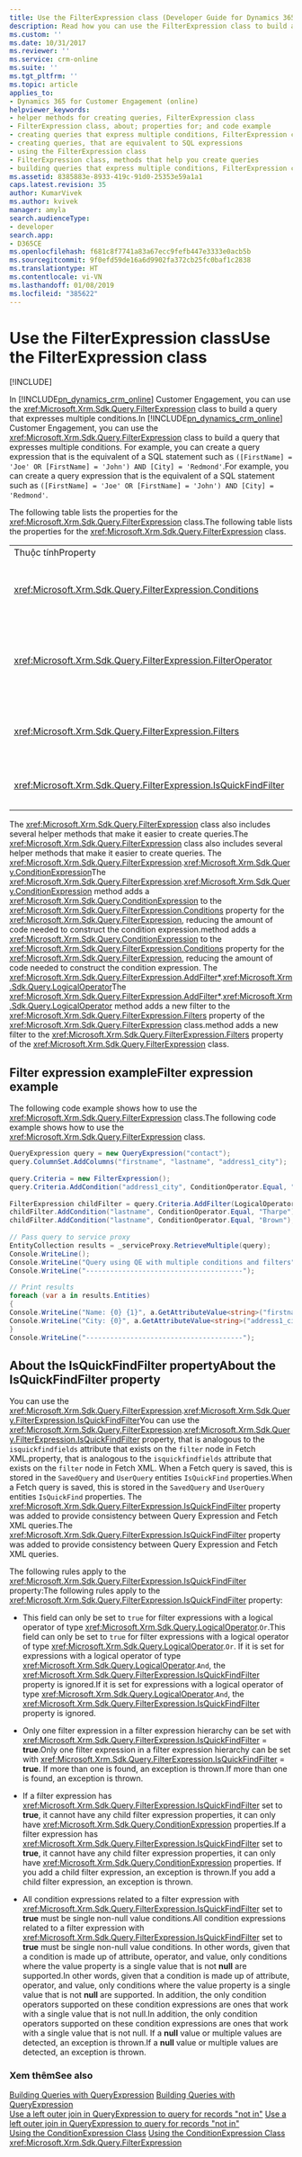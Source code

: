 ```yaml
---
title: Use the FilterExpression class (Developer Guide for Dynamics 365 for Customer Engagement)| MicrosoftDocs
description: Read how you can use the FilterExpression class to build a query that expresses multiple conditions
ms.custom: ''
ms.date: 10/31/2017
ms.reviewer: ''
ms.service: crm-online
ms.suite: ''
ms.tgt_pltfrm: ''
ms.topic: article
applies_to:
- Dynamics 365 for Customer Engagement (online)
helpviewer_keywords:
- helper methods for creating queries, FilterExpression class
- FilterExpression class, about; properties for; and code example
- creating queries that express multiple conditions, FilterExpression class
- creating queries, that are equivalent to SQL expressions
- using the FilterExpression class
- FilterExpression class, methods that help you create queries
- building queries that express multiple conditions, FilterExpression class
ms.assetid: 8385883e-8933-419c-91d0-25353e59a1a1
caps.latest.revision: 35
author: KumarVivek
ms.author: kvivek
manager: amyla
search.audienceType:
- developer
search.app:
- D365CE
ms.openlocfilehash: f681c8f7741a83a67ecc9fefb447e3333e0acb5b
ms.sourcegitcommit: 9f0efd59de16a6d9902fa372cb25fc0baf1c2838
ms.translationtype: HT
ms.contentlocale: vi-VN
ms.lasthandoff: 01/08/2019
ms.locfileid: "385622"
---
```

# <a name="use-the-filterexpression-class"></a><span data-ttu-id="80372-103">Use the FilterExpression class</span><span class="sxs-lookup"><span data-stu-id="80372-103">Use the FilterExpression class</span></span>

[!INCLUDE[](../../includes/cc_applies_to_update_9_0_0.md)]

<span data-ttu-id="80372-104">In [!INCLUDE[pn_dynamics_crm_online](../../includes/pn-dynamics-crm-online.md)] Customer Engagement, you can use the <xref:Microsoft.Xrm.Sdk.Query.FilterExpression> class to build a query that expresses multiple conditions.</span><span class="sxs-lookup"><span data-stu-id="80372-104">In [!INCLUDE[pn_dynamics_crm_online](../../includes/pn-dynamics-crm-online.md)] Customer Engagement, you can use the <xref:Microsoft.Xrm.Sdk.Query.FilterExpression> class to build a query that expresses multiple conditions.</span></span> <span data-ttu-id="80372-105">For example, you can create a query expression that is the equivalent of a SQL statement such as `([FirstName] = 'Joe' OR [FirstName] = 'John') AND [City] = 'Redmond'`.</span><span class="sxs-lookup"><span data-stu-id="80372-105">For example, you can create a query expression that is the equivalent of a SQL statement such as `([FirstName] = 'Joe' OR [FirstName] = 'John') AND [City] = 'Redmond'`.</span></span>  
  
 <span data-ttu-id="80372-106">The following table lists the properties for the <xref:Microsoft.Xrm.Sdk.Query.FilterExpression> class.</span><span class="sxs-lookup"><span data-stu-id="80372-106">The following table lists the properties for the <xref:Microsoft.Xrm.Sdk.Query.FilterExpression> class.</span></span>  
  
|||  
|-|-|  
|<span data-ttu-id="80372-107">Thuộc tính</span><span class="sxs-lookup"><span data-stu-id="80372-107">Property</span></span>|<span data-ttu-id="80372-108">Mô tả</span><span class="sxs-lookup"><span data-stu-id="80372-108">Description</span></span>|  
|<xref:Microsoft.Xrm.Sdk.Query.FilterExpression.Conditions>|<span data-ttu-id="80372-109">Gets or sets condition expressions that include attributes, condition operators, and attribute values.</span><span class="sxs-lookup"><span data-stu-id="80372-109">Gets or sets condition expressions that include attributes, condition operators, and attribute values.</span></span>|  
|<xref:Microsoft.Xrm.Sdk.Query.FilterExpression.FilterOperator>|<span data-ttu-id="80372-110">Gets or sets logical `AND/OR` filter operators.</span><span class="sxs-lookup"><span data-stu-id="80372-110">Gets or sets logical `AND/OR` filter operators.</span></span> <span data-ttu-id="80372-111">This is set by using the <xref:Microsoft.Xrm.Sdk.Query.LogicalOperator> enumeration.</span><span class="sxs-lookup"><span data-stu-id="80372-111">This is set by using the <xref:Microsoft.Xrm.Sdk.Query.LogicalOperator> enumeration.</span></span>|  
|<xref:Microsoft.Xrm.Sdk.Query.FilterExpression.Filters>|<span data-ttu-id="80372-112">Gets or sets a hierarchy of condition and logical filter expressions that filter the results of the query.</span><span class="sxs-lookup"><span data-stu-id="80372-112">Gets or sets a hierarchy of condition and logical filter expressions that filter the results of the query.</span></span>|  
|<xref:Microsoft.Xrm.Sdk.Query.FilterExpression.IsQuickFindFilter>|<span data-ttu-id="80372-113">Gets or sets a value that indicates whether the expression is part of a quick find query.</span><span class="sxs-lookup"><span data-stu-id="80372-113">Gets or sets a value that indicates whether the expression is part of a quick find query.</span></span>|  
  
 <span data-ttu-id="80372-114">The <xref:Microsoft.Xrm.Sdk.Query.FilterExpression> class also includes several helper methods that make it easier to create queries.</span><span class="sxs-lookup"><span data-stu-id="80372-114">The <xref:Microsoft.Xrm.Sdk.Query.FilterExpression> class also includes several helper methods that make it easier to create queries.</span></span> <span data-ttu-id="80372-115">The <xref:Microsoft.Xrm.Sdk.Query.FilterExpression>.<xref:Microsoft.Xrm.Sdk.Query.ConditionExpression></span><span class="sxs-lookup"><span data-stu-id="80372-115">The <xref:Microsoft.Xrm.Sdk.Query.FilterExpression>.<xref:Microsoft.Xrm.Sdk.Query.ConditionExpression></span></span> <span data-ttu-id="80372-116">method adds a <xref:Microsoft.Xrm.Sdk.Query.ConditionExpression> to the <xref:Microsoft.Xrm.Sdk.Query.FilterExpression.Conditions> property for the <xref:Microsoft.Xrm.Sdk.Query.FilterExpression>, reducing the amount of code needed to construct the condition expression.</span><span class="sxs-lookup"><span data-stu-id="80372-116">method adds a <xref:Microsoft.Xrm.Sdk.Query.ConditionExpression> to the <xref:Microsoft.Xrm.Sdk.Query.FilterExpression.Conditions> property for the <xref:Microsoft.Xrm.Sdk.Query.FilterExpression>, reducing the amount of code needed to construct the condition expression.</span></span> <span data-ttu-id="80372-117">The <xref:Microsoft.Xrm.Sdk.Query.FilterExpression.AddFilter*>.<xref:Microsoft.Xrm.Sdk.Query.LogicalOperator></span><span class="sxs-lookup"><span data-stu-id="80372-117">The <xref:Microsoft.Xrm.Sdk.Query.FilterExpression.AddFilter*>.<xref:Microsoft.Xrm.Sdk.Query.LogicalOperator></span></span> <span data-ttu-id="80372-118">method adds a new filter to the <xref:Microsoft.Xrm.Sdk.Query.FilterExpression.Filters> property of the <xref:Microsoft.Xrm.Sdk.Query.FilterExpression> class.</span><span class="sxs-lookup"><span data-stu-id="80372-118">method adds a new filter to the <xref:Microsoft.Xrm.Sdk.Query.FilterExpression.Filters> property of the <xref:Microsoft.Xrm.Sdk.Query.FilterExpression> class.</span></span>  
  
<a name="example"></a>   
## <a name="filter-expression-example"></a><span data-ttu-id="80372-119">Filter expression example</span><span class="sxs-lookup"><span data-stu-id="80372-119">Filter expression example</span></span>  
 <span data-ttu-id="80372-120">The following code example shows how to use the <xref:Microsoft.Xrm.Sdk.Query.FilterExpression> class.</span><span class="sxs-lookup"><span data-stu-id="80372-120">The following code example shows how to use the <xref:Microsoft.Xrm.Sdk.Query.FilterExpression> class.</span></span>  
  
```csharp  
QueryExpression query = new QueryExpression("contact");   
query.ColumnSet.AddColumns("firstname", "lastname", "address1_city");   
  
query.Criteria = new FilterExpression();   
query.Criteria.AddCondition("address1_city", ConditionOperator.Equal, "Redmond");   
  
FilterExpression childFilter = query.Criteria.AddFilter(LogicalOperator.Or);   
childFilter.AddCondition("lastname", ConditionOperator.Equal, "Tharpe");   
childFilter.AddCondition("lastname", ConditionOperator.Equal, "Brown");   
  
// Pass query to service proxy   
EntityCollection results = _serviceProxy.RetrieveMultiple(query);   
Console.WriteLine();   
Console.WriteLine("Query using QE with multiple conditions and filters");   
Console.WriteLine("---------------------------------------");   
  
// Print results   
foreach (var a in results.Entities)   
{   
Console.WriteLine("Name: {0} {1}", a.GetAttributeValue<string>("firstname"), a.GetAttributeValue<string>("lastname"));   
Console.WriteLine("City: {0}", a.GetAttributeValue<string>("address1_city"));   
}   
Console.WriteLine("---------------------------------------");  
```  
  
<a name="quickfindfilter"></a>   
## <a name="about-the-isquickfindfilter-property"></a><span data-ttu-id="80372-121">About the IsQuickFindFilter property</span><span class="sxs-lookup"><span data-stu-id="80372-121">About the IsQuickFindFilter property</span></span>  
 <span data-ttu-id="80372-122">You can use the <xref:Microsoft.Xrm.Sdk.Query.FilterExpression>.<xref:Microsoft.Xrm.Sdk.Query.FilterExpression.IsQuickFindFilter></span><span class="sxs-lookup"><span data-stu-id="80372-122">You can use the <xref:Microsoft.Xrm.Sdk.Query.FilterExpression>.<xref:Microsoft.Xrm.Sdk.Query.FilterExpression.IsQuickFindFilter></span></span> <span data-ttu-id="80372-123">property, that is analogous to the `isquickfindfields` attribute that exists on the `filter` node in Fetch XML.</span><span class="sxs-lookup"><span data-stu-id="80372-123">property, that is analogous to the `isquickfindfields` attribute that exists on the `filter` node in Fetch XML.</span></span> <span data-ttu-id="80372-124">When a Fetch query is saved, this is stored in the `SavedQuery` and `UserQuery` entities `IsQuickFind` properties.</span><span class="sxs-lookup"><span data-stu-id="80372-124">When a Fetch query is saved, this is stored in the `SavedQuery` and `UserQuery` entities `IsQuickFind` properties.</span></span> <span data-ttu-id="80372-125">The <xref:Microsoft.Xrm.Sdk.Query.FilterExpression.IsQuickFindFilter> property was added to provide consistency between Query Expression and Fetch XML queries.</span><span class="sxs-lookup"><span data-stu-id="80372-125">The <xref:Microsoft.Xrm.Sdk.Query.FilterExpression.IsQuickFindFilter> property was added to provide consistency between Query Expression and Fetch XML queries.</span></span>  
  
 <span data-ttu-id="80372-126">The following rules apply to the <xref:Microsoft.Xrm.Sdk.Query.FilterExpression.IsQuickFindFilter> property:</span><span class="sxs-lookup"><span data-stu-id="80372-126">The following rules apply to the <xref:Microsoft.Xrm.Sdk.Query.FilterExpression.IsQuickFindFilter> property:</span></span>  
  
-   <span data-ttu-id="80372-127">This field can only be set to `true` for filter expressions with a logical operator of type <xref:Microsoft.Xrm.Sdk.Query.LogicalOperator>.`Or`.</span><span class="sxs-lookup"><span data-stu-id="80372-127">This field can only be set to `true` for filter expressions with a logical operator of type <xref:Microsoft.Xrm.Sdk.Query.LogicalOperator>.`Or`.</span></span> <span data-ttu-id="80372-128">If it is set for expressions with a logical operator of type <xref:Microsoft.Xrm.Sdk.Query.LogicalOperator>.`And`, the <xref:Microsoft.Xrm.Sdk.Query.FilterExpression.IsQuickFindFilter> property is ignored.</span><span class="sxs-lookup"><span data-stu-id="80372-128">If it is set for expressions with a logical operator of type <xref:Microsoft.Xrm.Sdk.Query.LogicalOperator>.`And`, the <xref:Microsoft.Xrm.Sdk.Query.FilterExpression.IsQuickFindFilter> property is ignored.</span></span>  
  
-   <span data-ttu-id="80372-129">Only one filter expression in a filter expression hierarchy can be set with <xref:Microsoft.Xrm.Sdk.Query.FilterExpression.IsQuickFindFilter> = **true**.</span><span class="sxs-lookup"><span data-stu-id="80372-129">Only one filter expression in a filter expression hierarchy can be set with <xref:Microsoft.Xrm.Sdk.Query.FilterExpression.IsQuickFindFilter> = **true**.</span></span> <span data-ttu-id="80372-130">If more than one is found, an exception is thrown.</span><span class="sxs-lookup"><span data-stu-id="80372-130">If more than one is found, an exception is thrown.</span></span>  
  
-   <span data-ttu-id="80372-131">If a filter expression has <xref:Microsoft.Xrm.Sdk.Query.FilterExpression.IsQuickFindFilter> set to **true**, it cannot have any child filter expression properties, it can only have <xref:Microsoft.Xrm.Sdk.Query.ConditionExpression> properties.</span><span class="sxs-lookup"><span data-stu-id="80372-131">If a filter expression has <xref:Microsoft.Xrm.Sdk.Query.FilterExpression.IsQuickFindFilter> set to **true**, it cannot have any child filter expression properties, it can only have <xref:Microsoft.Xrm.Sdk.Query.ConditionExpression> properties.</span></span> <span data-ttu-id="80372-132">If you add a child filter expression, an exception is thrown.</span><span class="sxs-lookup"><span data-stu-id="80372-132">If you add a child filter expression, an exception is thrown.</span></span>  
  
-   <span data-ttu-id="80372-133">All condition expressions related to a filter expression with <xref:Microsoft.Xrm.Sdk.Query.FilterExpression.IsQuickFindFilter> set to **true** must be single non-null value conditions.</span><span class="sxs-lookup"><span data-stu-id="80372-133">All condition expressions related to a filter expression with <xref:Microsoft.Xrm.Sdk.Query.FilterExpression.IsQuickFindFilter> set to **true** must be single non-null value conditions.</span></span> <span data-ttu-id="80372-134">In other words, given that a condition is made up of attribute, operator, and value, only conditions where the value property is a single value that is not **null** are supported.</span><span class="sxs-lookup"><span data-stu-id="80372-134">In other words, given that a condition is made up of attribute, operator, and value, only conditions where the value property is a single value that is not **null** are supported.</span></span> <span data-ttu-id="80372-135">In addition, the only condition operators supported on these condition expressions are ones that work with a single value that is not null.</span><span class="sxs-lookup"><span data-stu-id="80372-135">In addition, the only condition operators supported on these condition expressions are ones that work with a single value that is not null.</span></span> <span data-ttu-id="80372-136">If a **null** value or multiple values are detected, an exception is thrown.</span><span class="sxs-lookup"><span data-stu-id="80372-136">If a **null** value or multiple values are detected, an exception is thrown.</span></span>  
  
### <a name="see-also"></a><span data-ttu-id="80372-137">Xem thêm</span><span class="sxs-lookup"><span data-stu-id="80372-137">See also</span></span>  
 <span data-ttu-id="80372-138">[Building Queries with QueryExpression](build-queries-with-queryexpression.md) </span><span class="sxs-lookup"><span data-stu-id="80372-138">[Building Queries with QueryExpression](build-queries-with-queryexpression.md) </span></span>  
 <span data-ttu-id="80372-139">[Use a left outer join in QueryExpression to query for records "not in"](use-left-outer-join-queryexpression-query-records-not-in.md) </span><span class="sxs-lookup"><span data-stu-id="80372-139">[Use a left outer join in QueryExpression to query for records "not in"](use-left-outer-join-queryexpression-query-records-not-in.md) </span></span>  
 <span data-ttu-id="80372-140">[Using the ConditionExpression Class](use-conditionexpression-class.md) </span><span class="sxs-lookup"><span data-stu-id="80372-140">[Using the ConditionExpression Class](use-conditionexpression-class.md) </span></span>  
 <xref:Microsoft.Xrm.Sdk.Query.FilterExpression>
